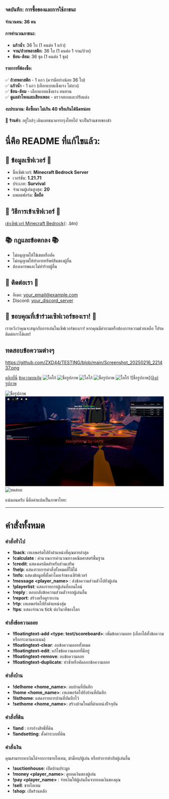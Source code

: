 ### จดบันทึก: การซื้อของและการใช้ภาชนะ  

#### **จำนวนคน:** 36 คน  
#### **การคำนวณภาชนะ:**  
- **แก้วน้ำ:** 36 ใบ (1 คนต่อ 1 แก้ว)  
- **จาน/ถ้วยพลาสติก:** 36 ใบ (1 คนต่อ 1 จาน/ถ้วย)  
- **ช้อน-ส้อม:** 36 ชุด (1 คนต่อ 1 ชุด)  

#### **รายการที่ต้องซื้อ:**  
✅ **ถ้วยพลาสติก** - 1 แถว (ควรมีอย่างน้อย 36 ใบ)  
✅ **แก้วน้ำ** - 1 แถว (เลือกแบบแข็งแรง ไม่บาง)  
✅ **ช้อน-ส้อม** - เลือกแบบแข็งแรง ทนทาน  
✅ **ดูแลลำโพงและเสียงเพลง** - ตรวจสอบและปรับแต่ง  

#### **งบประมาณ:** คือซื้อมา ไม่เกิน 40 หรือเกินได้นิดหน่อย  

📍 **ร้านค้า:** อยู่ใกล้ๆ เดินเลยธนาคารกรุงไทยไป จะเป็นร้านขายของชำ

















# นี่คือ README ที่แก้ไขแล้ว:

## 🎉 ข้อมูลเซิฟเวอร์ 🎉
* ชื่อเซิฟเวอร์: **Minecraft Bedrock Server**
* เวอร์ชัน: **1.21.71**
* ประเภท: **Survival**
* จำนวนผู้เล่นสูงสุด: **20**
* แพลตฟอร์ม: **มือถือ**

## 🚀 วิธีการเข้าเซิฟเวอร์ 🚀
[เข้าเซิฟเวอร์ Minecraft Bedrock](minecraft://?addExternalServer=เซิฟเวอร์_ของคุณ){: .btn}

## 📚 กฎและข้อตกลง 📚
* ไม่อนุญาตให้ใช้เชตหรือฮัค
* ไม่อนุญาตให้ทำลายทรัพย์สินของผู้อื่น
* ต้องเคารพและไม่ทำร้ายผู้อื่น

## 🎉 ติดต่อเรา 🎉
* อีเมล: [your_email@example.com](mailto:your_email@example.com)
* Discord: [your_discord_server](https://discord.gg/your_discord_server)

## 🚀 ขอบคุณที่เข้าร่วมเซิฟเวอร์ของเรา! 🚀
เราหวังว่าคุณจะสนุกกับการเล่นในเซิฟเวอร์ของเรา! หากคุณมีคำถามหรือต้องการความช่วยเหลือ โปรดติดต่อเราได้เลย!

## ทดสอบข้อความต่างๆ

https://github.com/ZXD44/TESTING/blob/main/Screenshot_20250216_221437.png

[คลิกที่นี่](https://www.example.com)
<a href="ลิงก์" class="btn">ข้อความบนปุ่ม</a>
<img src="logo.png" alt="โลโก้">
<img src="ชื่อไฟล์รูปภาพ" alt="ชื่อรูปภาพ">
![โลโก้](logo.png)
![ชื่อรูปภาพ](ชื่อไฟล์รูปภาพ)
![โลโก้](https://github.com/username/repository/blob/main/logo.png)
![ชื่อรูปภาพ]([ลิงก์รูปภาพ](https://github.com/ZXD44/TESTING/blob/main/Screenshot_20250216_221437.png)


<img src="https://img-s-msn-com.akamaized.net/tenant/amp/entityid/AA1BWaL7.img?w=768&h=512&m=6&f=webp" alt="ชื่อรูปภาพ">

<img src="https://github.com/ZXD44/TESTING/blob/main/Screenshot_20250216_221437.png" alt="ชื่อรูปภาพ">

<img src="https://www.khaosod.co.th/wpapp/uploads/2025/03/illslickkumueng303686.jpg" alt="ทดสอบ">











แน่นอนครับ นี่คือคำแปลเป็นภาษาไทย:

---

# คำสั่งทั้งหมด

### คำสั่งทั่วไป

- **!back**: เทเลพอร์ตไปยังตำแหน่งที่คุณตายล่าสุด
- **!calculate <math>**: คำนวณการคำนวณทางคณิตศาสตร์พื้นฐาน
- **!credit**: แสดงเครดิตสำหรับส่วนเสริม
- **!help**: แสดงรายการคำสั่งทั้งหมดที่ใช้ได้
- **!info**: แสดงข้อมูลที่ตั้งค่าโดยเจ้าของเซิร์ฟเวอร์
- **!message <player_name> <message>**: ส่งข้อความส่วนตัวไปยังผู้เล่น
- **!playerlist**: แสดงรายการผู้เล่นที่ออนไลน์
- **!reply <message>**: ตอบกลับข้อความส่วนตัวจากผู้เล่นอื่น
- **!report**: สร้างหรือดูรายงาน
- **!rtp**: เทเลพอร์ตไปยังตำแหน่งสุ่ม
- **!tps**: แสดงจำนวน tick ต่อวินาทีของโลก

### คำสั่งข้อความลอย

- **!floatingtext-add <type: text/scoreboard>**: เพิ่มข้อความลอย (เลือกได้ทั้งข้อความหรือกระดานคะแนน)
- **!floatingtext-clear**: ลบข้อความลอยทั้งหมด
- **!floatingtext-edit**: แก้ไขข้อความลอยที่มีอยู่
- **!floatingtext-remove**: ลบข้อความลอย
- **!floatingtext-duplicate**: ทำซ้ำหรือคัดลอกข้อความลอย

### คำสั่งบ้าน

- **!delhome <home_name>**: ลบบ้านที่บันทึก
- **!home <home_name>**: เทเลพอร์ตไปยังบ้านที่บันทึก
- **!listhome**: แสดงรายการบ้านที่บันทึกไว้
- **!sethome <home_name>**: สร้างบ้านใหม่ที่ตำแหน่งปัจจุบัน

### คำสั่งที่ดิน

- **!land <options>**: การอ้างสิทธิ์ที่ดิน
- **!landsetting**: ตั้งค่าระบบที่ดิน

### คำสั่งเงิน

คุณสามารถหาเงินได้จากการขายไอเทม, ฆ่าม็อบ/ผู้เล่น หรือทำการค้ากับผู้เล่นอื่น

- **!auctionhouse**: เปิดบ้านประมูล
- **!money <player_name>**: ดูยอดเงินของผู้เล่น
- **!pay <player_name> <amount>**: จ่ายเงินให้ผู้เล่นอื่นจากยอดเงินของคุณ
- **!sell**: ขายไอเทม
- **!shop**: เปิดร้านหลัก
  
